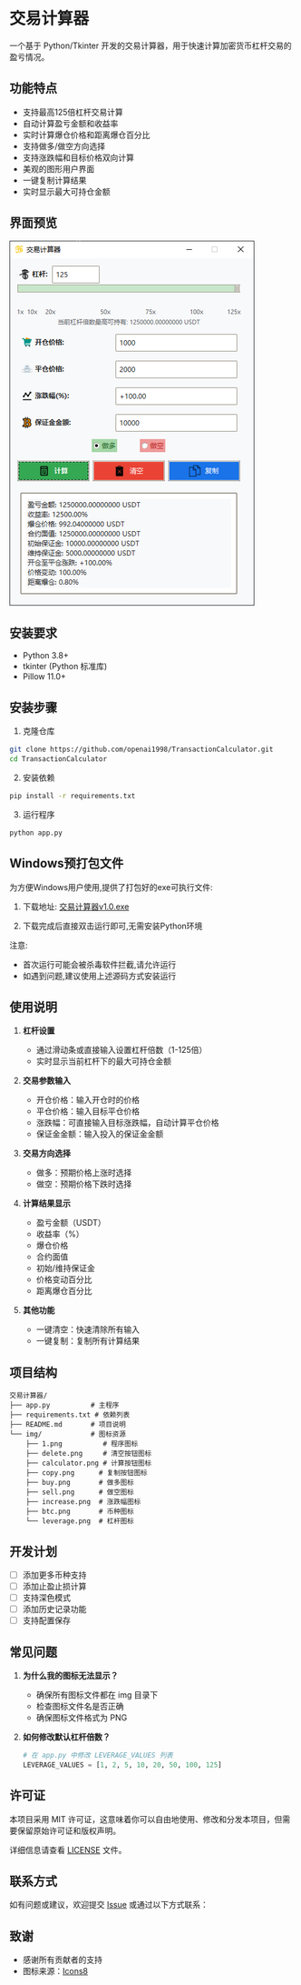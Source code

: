 # 交易计算器

一个基于 Python/Tkinter 开发的交易计算器，用于快速计算加密货币杠杆交易的盈亏情况。

## 功能特点

- 支持最高125倍杠杆交易计算
- 自动计算盈亏金额和收益率
- 实时计算爆仓价格和距离爆仓百分比
- 支持做多/做空方向选择
- 支持涨跌幅和目标价格双向计算
- 美观的图形用户界面
- 一键复制计算结果
- 实时显示最大可持仓金额

## 界面预览

![交易计算器界面](img/preview.png)

## 安装要求

- Python 3.8+
- tkinter (Python 标准库)
- Pillow 11.0+

## 安装步骤

1. 克隆仓库
```bash
git clone https://github.com/openai1998/TransactionCalculator.git
cd TransactionCalculator
```

2. 安装依赖
```bash
pip install -r requirements.txt
```

3. 运行程序
```bash
python app.py
```
## Windows预打包文件

为方便Windows用户使用,提供了打包好的exe可执行文件:

1. 下载地址: [交易计算器v1.0.exe](https://github.com/openai1998/TransactionCalculator/releases/tag/Release)

2. 下载完成后直接双击运行即可,无需安装Python环境

注意:
- 首次运行可能会被杀毒软件拦截,请允许运行
- 如遇到问题,建议使用上述源码方式安装运行

## 使用说明

1. **杠杆设置**
   - 通过滑动条或直接输入设置杠杆倍数（1-125倍）
   - 实时显示当前杠杆下的最大可持仓金额

2. **交易参数输入**
   - 开仓价格：输入开仓时的价格
   - 平仓价格：输入目标平仓价格
   - 涨跌幅：可直接输入目标涨跌幅，自动计算平仓价格
   - 保证金金额：输入投入的保证金金额

3. **交易方向选择**
   - 做多：预期价格上涨时选择
   - 做空：预期价格下跌时选择

4. **计算结果显示**
   - 盈亏金额（USDT）
   - 收益率（%）
   - 爆仓价格
   - 合约面值
   - 初始/维持保证金
   - 价格变动百分比
   - 距离爆仓百分比

5. **其他功能**
   - 一键清空：快速清除所有输入
   - 一键复制：复制所有计算结果

## 项目结构

```shell
交易计算器/
├── app.py          # 主程序
├── requirements.txt # 依赖列表
├── README.md       # 项目说明
└── img/            # 图标资源
    ├── 1.png          # 程序图标
    ├── delete.png     # 清空按钮图标
    ├── calculator.png # 计算按钮图标
    ├── copy.png      # 复制按钮图标
    ├── buy.png       # 做多图标
    ├── sell.png      # 做空图标
    ├── increase.png  # 涨跌幅图标
    ├── btc.png       # 币种图标
    └── leverage.png  # 杠杆图标
```

## 开发计划

- [ ] 添加更多币种支持
- [ ] 添加止盈止损计算
- [ ] 支持深色模式
- [ ] 添加历史记录功能
- [ ] 支持配置保存

## 常见问题

1. **为什么我的图标无法显示？**
   - 确保所有图标文件都在 img 目录下
   - 检查图标文件名是否正确
   - 确保图标文件格式为 PNG

2. **如何修改默认杠杆倍数？**
   ```python
   # 在 app.py 中修改 LEVERAGE_VALUES 列表
   LEVERAGE_VALUES = [1, 2, 5, 10, 20, 50, 100, 125]
   ```


## 许可证

本项目采用 MIT 许可证，这意味着你可以自由地使用、修改和分发本项目，但需要保留原始许可证和版权声明。

详细信息请查看 [LICENSE](LICENSE) 文件。

## 联系方式

如有问题或建议，欢迎提交 [Issue](https://github.com/openai1998/TransactionCalculator/issues) 或通过以下方式联系：
## 致谢

- 感谢所有贡献者的支持
- 图标来源：[Icons8](https://icons8.com/)


